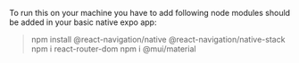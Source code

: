 To run this on your machine you have to add following node modules should be added in your basic native expo app:
>npm install @react-navigation/native @react-navigation/native-stack
>npm i react-router-dom
>npm i @mui/material